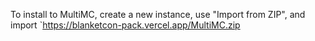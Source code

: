 To install to MultiMC, create a new instance, use "Import from ZIP", and import `https://blanketcon-pack.vercel.app/MultiMC.zip
